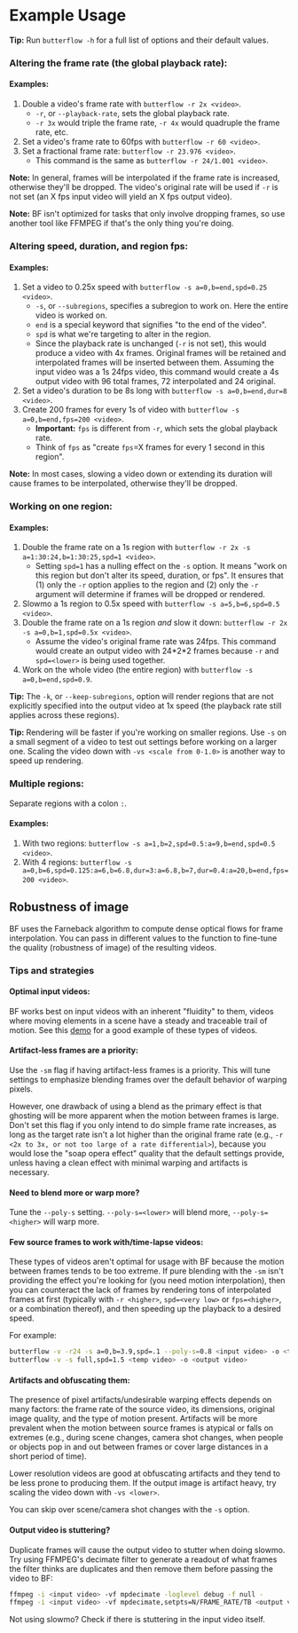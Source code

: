 # Example Usage
**Tip:** Run `butterflow -h` for a full list of options and their default values.

### Altering the frame rate (the global playback rate):
#### Examples:
1. Double a video's frame rate with `butterflow -r 2x <video>`.
    * `-r`, or `--playback-rate`, sets the global playback rate.
    * `-r 3x` would triple the frame rate, `-r 4x` would quadruple the frame rate, etc.
2. Set a video's frame rate to 60fps with `butterflow -r 60 <video>`.
3. Set a fractional frame rate: `butterflow -r 23.976 <video>`.
    * This command is the same as `butterflow -r 24/1.001 <video>`.

**Note:** In general, frames will be interpolated if the frame rate is increased, otherwise they'll be dropped. The video's original rate will be used if `-r` is not set (an X fps input video will yield an X fps output video).

**Note:** BF isn't optimized for tasks that only involve dropping frames, so use another tool like FFMPEG if that's the only thing you're doing.

### Altering speed, duration, and region fps:
#### Examples:
1. Set a video to 0.25x speed with `butterflow -s a=0,b=end,spd=0.25 <video>`.
    * `-s`, or `--subregions`, specifies a subregion to work on. Here the entire video is worked on.
    * `end` is a special keyword that signifies "to the end of the video".
    * `spd` is what we're targeting to alter in the region.
    * Since the playback rate is unchanged (`-r` is not set), this would produce a video with 4x frames. Original frames will be retained and interpolated frames will be inserted between them. Assuming the input video was a 1s 24fps video, this command would create a 4s output video with 96 total frames, 72 interpolated and 24 original.
2. Set a video's duration to be 8s long with `butterflow -s a=0,b=end,dur=8 <video>`.
3. Create 200 frames for every 1s of video with `butterflow -s a=0,b=end,fps=200 <video>`.
    * **Important:** `fps` is different from `-r`,  which sets the global playback rate.
    * Think of `fps` as "create `fps`=X frames for every 1 second in this region".

**Note:** In most cases, slowing a video down or extending its duration will cause frames to be interpolated, otherwise they'll be dropped.

### Working on one region:
#### Examples:
1. Double the frame rate on a 1s region with `butterflow -r 2x -s a=1:30:24,b=1:30:25,spd=1 <video>`.
    * Setting `spd=1` has a nulling effect on the `-s` option. It means "work on this region but don't alter its speed, duration, or fps". It ensures that (1) only the `-r` option applies to the region and (2) only the `-r` argument will determine if frames will be dropped or rendered.
2. Slowmo a 1s region to 0.5x speed with `butterflow -s a=5,b=6,spd=0.5 <video>`.
3. Double the frame rate on a 1s region *and* slow it down: `butterflow -r 2x -s a=0,b=1,spd=0.5x <video>`.
    * Assume the video's original frame rate was 24fps. This command would create an output video with 24\*2\*2 frames because `-r` and `spd=<lower>` is being used together.
4. Work on the whole video (the entire region) with `butterflow -s a=0,b=end,spd=0.9`.

**Tip:** The `-k`, or `--keep-subregions`, option will render regions that are not explicitly specified into the output video at 1x speed (the playback rate still applies across these regions).

**Tip:** Rendering will be faster if you're working on smaller regions. Use `-s` on a small segment of a video to test out settings before working on a larger one. Scaling the video down with `-vs <scale from 0-1.0>` is another way to speed up rendering.

### Multiple regions:
Separate regions with a colon `:`.

#### Examples:
1. With two regions: `butterflow -s a=1,b=2,spd=0.5:a=9,b=end,spd=0.5 <video>`.
2. With 4 regions: `butterflow -s a=0,b=6,spd=0.125:a=6,b=6.8,dur=3:a=6.8,b=7,dur=0.4:a=20,b=end,fps=200 <video>`.

## Robustness of image
BF uses the Farneback algorithm to compute dense optical flows for frame interpolation. You can pass in different values to the function to fine-tune the quality (robustness of image) of the resulting videos.

### Tips and strategies

#### Optimal input videos:
BF works best on input videos with an inherent "fluidity" to them, videos where moving elements in a scene have a steady and traceable trail of motion. See this [demo](https://github.com/dthpham/butterflow/blob/master/docs/Demonstrations.md#motion-interpolated-slowmo-vs-scaling-timestamps-270-frames) for a good example of these types of videos.

#### Artifact-less frames are a priority:
Use the `-sm` flag if having artifact-less frames is a priority. This will tune settings to emphasize blending frames over the default behavior of warping pixels.

However, one drawback of using a blend as the primary effect is that ghosting will be more apparent when the motion between frames is large. Don't set this flag if you only intend to do simple frame rate increases, as long as the target rate isn't a lot higher than the original frame rate (e.g., `-r <2x to 3x, or not too large of a rate differential>`), because you would lose the "soap opera effect" quality that the default settings provide, unless having a clean effect with minimal warping and artifacts is necessary.

#### Need to blend more or warp more?
Tune the `--poly-s` setting. `--poly-s=<lower>` will blend more, `--poly-s=<higher>` will warp more.

#### Few source frames to work with/time-lapse videos:
These types of videos aren't optimal for usage with BF because the motion between frames tends to be too extreme. If pure blending with the `-sm` isn't providing the effect you're looking for (you need motion interpolation), then you can counteract the lack of frames by rendering tons of interpolated frames at first (typically with `-r <higher>`, `spd=<very low>` or `fps=<higher>`, or a combination thereof), and then speeding up the playback to a desired speed.

For example:
```bash
butterflow -v -r24 -s a=0,b=3.9,spd=.1 --poly-s=0.8 <input video> -o <temp video>
butterflow -v -s full,spd=1.5 <temp video> -o <output video>
```

#### Artifacts and obfuscating them:
The presence of pixel artifacts/undesirable warping effects depends on many factors: the frame rate of the source video, its dimensions, original image quality, and the type of motion present. Artifacts will be more prevalent when the motion between source frames is atypical or falls on extremes (e.g., during scene changes, camera shot changes, when people or objects pop in and out between frames or cover large distances in a short period of time).

Lower resolution videos are good at obfuscating artifacts and they tend to be less prone to producing them. If the output image is artifact heavy, try scaling the video down with `-vs <lower>`.

You can skip over scene/camera shot changes with the `-s` option.

#### Output video is stuttering?
Duplicate frames will cause the output video to stutter when doing slowmo. Try using FFMPEG's decimate filter to generate a readout of what frames the filter thinks are duplicates and then remove them before passing the video to BF:

```bash
ffmpeg -i <input video> -vf mpdecimate -loglevel debug -f null -
ffmpeg -i <input video> -vf mpdecimate,setpts=N/FRAME_RATE/TB <output video>
```

Not using slowmo? Check if there is stuttering in the input video itself.
